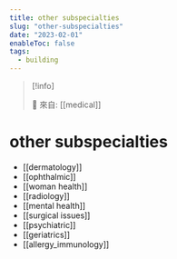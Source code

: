 ```yaml
---
title: other subspecialties
slug: "other-subspecialties"
date: "2023-02-01"
enableToc: false
tags:
  - building
---
```


> [!info]
>
> 🌱 來自: [[medical]]

# other subspecialties

- [[dermatology]]
- [[ophthalmic]]
- [[woman health]]
- [[radiology]]
- [[mental health]]
- [[surgical issues]]
- [[psychiatric]]
- [[geriatrics]]
- [[allergy_immunology]]
